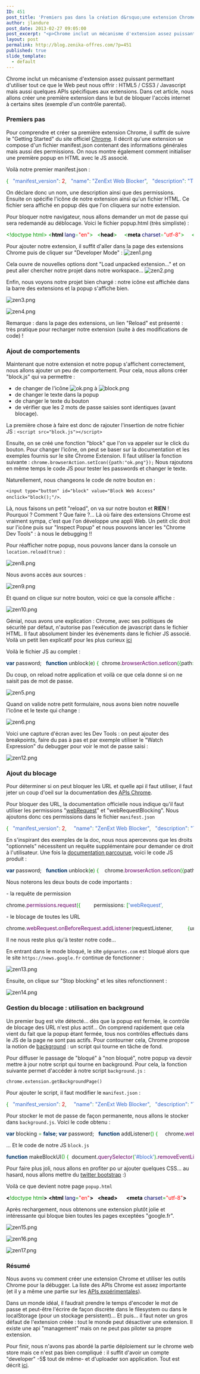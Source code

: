 ```yaml
---
ID: 451
post_title: 'Premiers pas dans la création d&rsquo;une extension Chrome'
author: jlandure
post_date: 2013-02-27 09:05:00
post_excerpt: "<p>Chrome inclut un mécanisme d'extension assez puissant permettant d'utiliser tout ce que le Web peut nous offrir&nbsp;: HTML5 / CSS3 / Javascript mais aussi quelques APIs spécifiques aux extensions. Dans cet article, nous allons créer une première extension dans le but de bloquer l'accès internet à certains sites (exemple d'un contrôle parental).</p>"
layout: post
permalink: http://blog.zenika-offres.com/?p=451
published: true
slide_template:
  - default
---
```

<p>Chrome inclut un mécanisme d'extension assez puissant permettant d'utiliser tout ce que le Web peut nous offrir&nbsp;: HTML5 / CSS3 / Javascript mais aussi quelques APIs spécifiques aux extensions. Dans cet article, nous allons créer une première extension dans le but de bloquer l'accès internet à certains sites (exemple d'un contrôle parental).</p>
<!--more-->
<h3>Premiers pas</h3> <p>Pour comprendre et créer sa première extension Chrome, il suffit de suivre le "Getting Started" du site officiel <a href="http://developer.chrome.com/extensions/getstarted.html">Chrome</a>. Il décrit qu'une extension se compose d'un fichier manifest.json contenant des informations générales mais aussi des permissions. On nous montre également comment initialiser une première popup en HTML avec le JS associé.</p> <p>Voilà notre premier manifest.json&nbsp;:</p> <pre class="javascript code javascript" style="font-family:inherit"><span style="color: #009900;">&#123;</span>   <span style="color: #3366CC;">&quot;manifest_version&quot;</span><span style="color: #339933;">:</span> <span style="color: #CC0000;">2</span><span style="color: #339933;">,</span>   <span style="color: #3366CC;">&quot;name&quot;</span><span style="color: #339933;">:</span> <span style="color: #3366CC;">&quot;ZenExt Web Blocker&quot;</span><span style="color: #339933;">,</span>   <span style="color: #3366CC;">&quot;description&quot;</span><span style="color: #339933;">:</span> <span style="color: #3366CC;">&quot;This extension blocks internet&quot;</span><span style="color: #339933;">,</span>   <span style="color: #3366CC;">&quot;version&quot;</span><span style="color: #339933;">:</span> <span style="color: #3366CC;">&quot;1.0&quot;</span><span style="color: #339933;">,</span>   <span style="color: #3366CC;">&quot;permissions&quot;</span><span style="color: #339933;">:</span> <span style="color: #009900;">&#91;</span>                 <span style="color: #3366CC;">&quot;http://*/*&quot;</span><span style="color: #339933;">,</span>             	<span style="color: #3366CC;">&quot;https://*/*&quot;</span>   <span style="color: #009900;">&#93;</span><span style="color: #339933;">,</span>   <span style="color: #3366CC;">&quot;browser_action&quot;</span><span style="color: #339933;">:</span> <span style="color: #009900;">&#123;</span>     <span style="color: #3366CC;">&quot;default_icon&quot;</span><span style="color: #339933;">:</span> <span style="color: #3366CC;">&quot;ok.png&quot;</span><span style="color: #339933;">,</span>     <span style="color: #3366CC;">&quot;default_popup&quot;</span><span style="color: #339933;">:</span> <span style="color: #3366CC;">&quot;popup.html&quot;</span>   <span style="color: #009900;">&#125;</span> <span style="color: #009900;">&#125;</span></pre> <p>On déclare donc un nom, une description ainsi que des permissions. Ensuite on spécifie l'icône de notre extension ainsi qu'un fichier HTML. Ce fichier sera affiché en popup dès que l'on cliquera sur notre extension.</p> <p>Pour bloquer notre navigateur, nous allons demander un mot de passe qui sera redemandé au déblocage. Voici le fichier popup.html (très simpliste)&nbsp;:</p> <pre class="html code html" style="font-family:inherit"><span style="color: #009900;">&lt;!doctype html&gt;</span> <span style="color: #009900;">&lt;<span style="color: #000000; font-weight: bold;">html</span> <span style="color: #000066;">lang</span><span style="color: #66cc66;">=</span><span style="color: #ff0000;">&quot;en&quot;</span>&gt;</span>   <span style="color: #009900;">&lt;<span style="color: #000000; font-weight: bold;">head</span>&gt;</span>     <span style="color: #009900;">&lt;<span style="color: #000000; font-weight: bold;">meta</span> <span style="color: #000066;">charset</span><span style="color: #66cc66;">=</span><span style="color: #ff0000;">&quot;utf-8&quot;</span>&gt;</span>     <span style="color: #009900;">&lt;<span style="color: #000000; font-weight: bold;">title</span>&gt;</span>Block Access Popup<span style="color: #009900;">&lt;<span style="color: #66cc66;">/</span><span style="color: #000000; font-weight: bold;">title</span>&gt;</span> &nbsp;     <span style="color: #808080; font-style: italic;">&lt;!--</span> <span style="color: #808080; font-style: italic;">      - JavaScript and HTML must be in separate files: see our Content Security</span> <span style="color: #808080; font-style: italic;">      - Policy documentation[1] for details and explanation.</span> <span style="color: #808080; font-style: italic;">      -</span> <span style="color: #808080; font-style: italic;">      - [1]: http://developer.chrome.com/extensions/contentSecurityPolicy.html</span> <span style="color: #808080; font-style: italic;">     --&gt;</span> &nbsp;   <span style="color: #009900;">&lt;<span style="color: #66cc66;">/</span><span style="color: #000000; font-weight: bold;">head</span>&gt;</span>   <span style="color: #009900;">&lt;<span style="color: #000000; font-weight: bold;">body</span>&gt;</span> &nbsp; 	<span style="color: #009900;">&lt;<span style="color: #000000; font-weight: bold;">form</span>&gt;</span> 		<span style="color: #009900;">&lt;<span style="color: #000000; font-weight: bold;">h2</span>&gt;</span>Please fill the password<span style="color: #009900;">&lt;<span style="color: #66cc66;">/</span><span style="color: #000000; font-weight: bold;">h2</span>&gt;</span> 		<span style="color: #009900;">&lt;<span style="color: #000000; font-weight: bold;">input</span> <span style="color: #000066;">type</span><span style="color: #66cc66;">=</span><span style="color: #ff0000;">&quot;password&quot;</span> <span style="color: #000066;">id</span><span style="color: #66cc66;">=</span><span style="color: #ff0000;">&quot;set_password&quot;</span> placeholder<span style="color: #66cc66;">=</span><span style="color: #ff0000;">&quot;type a password&quot;</span> <span style="color: #66cc66;">/</span>&gt;</span> 		<span style="color: #009900;">&lt;<span style="color: #000000; font-weight: bold;">input</span> <span style="color: #000066;">type</span><span style="color: #66cc66;">=</span><span style="color: #ff0000;">&quot;password&quot;</span> <span style="color: #000066;">id</span><span style="color: #66cc66;">=</span><span style="color: #ff0000;">&quot;confirm_password&quot;</span> placeholder<span style="color: #66cc66;">=</span><span style="color: #ff0000;">&quot;retype the password&quot;</span> <span style="color: #66cc66;">/</span>&gt;</span> 		<span style="color: #009900;">&lt;<span style="color: #000000; font-weight: bold;">br</span><span style="color: #66cc66;">/</span>&gt;</span> 		<span style="color: #009900;">&lt;<span style="color: #000000; font-weight: bold;">input</span> <span style="color: #000066;">type</span><span style="color: #66cc66;">=</span><span style="color: #ff0000;">&quot;button&quot;</span> <span style="color: #000066;">id</span><span style="color: #66cc66;">=</span><span style="color: #ff0000;">&quot;block&quot;</span> <span style="color: #000066;">value</span><span style="color: #66cc66;">=</span><span style="color: #ff0000;">&quot;Block Web Access&quot;</span><span style="color: #66cc66;">/</span>&gt;</span> 	<span style="color: #009900;">&lt;<span style="color: #66cc66;">/</span><span style="color: #000000; font-weight: bold;">form</span>&gt;</span> &nbsp;   <span style="color: #009900;">&lt;<span style="color: #66cc66;">/</span><span style="color: #000000; font-weight: bold;">body</span>&gt;</span> <span style="color: #009900;">&lt;<span style="color: #66cc66;">/</span><span style="color: #000000; font-weight: bold;">html</span>&gt;</span></pre> <p>Pour ajouter notre extension, il suffit d'aller dans la page des extensions Chrome puis de cliquer sur "Developer Mode"&nbsp;: <img src="/wp-content/uploads/2015/07/.zen1_m.jpg" alt="zen1.png" /></p> <p>Cela ouvre de nouvelles options dont "Load unpacked extension..." et on peut aller chercher notre projet dans notre workspace... <img src="/wp-content/uploads/2015/07/.zen2_m.jpg" alt="zen2.png" /></p> <p>Enfin, nous voyons notre projet bien chargé&nbsp;: notre icône est affichée dans la barre des extensions et la popup s'affiche bien.</p> <p><img src="/wp-content/uploads/2015/07/.zen3_m.jpg" alt="zen3.png" /></p> <p><img src="/wp-content/uploads/2015/07/zen4.png" alt="zen4.png" /></p> <p>Remarque&nbsp;: dans la page des extensions, un lien "Reload" est présenté&nbsp;: très pratique pour recharger notre extension (suite à des modifications de code)&nbsp;!</p> <h3>Ajout de comportements</h3> <p
>Maintenant que notre extension et notre popup s'affichent correctement, nous allons ajouter un peu de comportement. Pour cela, nous allons créer "block.js" qui va permettre&nbsp;:</p> <ul> <li>de changer de l'icône <img src="/wp-content/uploads/2015/07/ok.png" alt="ok.png" /> à <img src="/wp-content/uploads/2015/07/block.png" alt="block.png" /></li> <li>de changer le texte dans la popup</li> <li>de changer le texte du bouton</li> <li>de vérifier que les 2 mots de passe saisies sont identiques (avant blocage).</li> </ul> <p>La première chose à faire est donc de rajouter l'insertion de notre fichier JS&nbsp;: <code>&lt;script src="block.js"&gt;&lt;/script&gt;</code></p> <p>Ensuite, on se créé une fonction "block" que l'on va appeler sur le click du bouton. Pour changer l’icône, on peut se baser sur la documentation et les exemples fournis sur le site Chrome Extension. Il faut utiliser la fonction suivante&nbsp;:  <code>chrome.browserAction.setIcon({path:"ok.png"});</code> Nous rajoutons en même temps le code JS pour tester les passwords et changer le texte.</p> <p>Naturellement, nous changeons le code de notre bouton en&nbsp;:</p> <p><code>&lt;input type="button" id="block" value="Block Web Access" onclick="block();"/&gt;</code>.</p> <p>Là, nous faisons un petit "reload", on va sur notre bouton et <strong>RIEN</strong>&nbsp;! Pourquoi&nbsp;? Comment&nbsp;? Que faire ?... Là où faire des extensions Chrome est vraiment sympa, c'est que l'on développe une appli Web. Un petit clic droit sur l'icône puis sur "Inspect Popup" et nous pouvons lancer les "Chrome Dev Tools"&nbsp;: à nous le debugging !!</p> <p>Pour réafficher notre popup, nous pouvons lancer dans la console un <code>location.reload(true)</code>&nbsp;:</p> <p><img src="/wp-content/uploads/2015/07/.zen8_m.jpg" alt="zen8.png" /></p> <p>Nous avons accès aux sources&nbsp;:</p> <p><img src="/wp-content/uploads/2015/07/.zen9_m.jpg" alt="zen9.png" /></p> <p>Et quand on clique sur notre bouton, voici ce que la console affiche&nbsp;:</p> <p><img src="/wp-content/uploads/2015/07/.zen10_m.jpg" alt="zen10.png" /></p> <p>Génial, nous avons une explication&nbsp;: Chrome, avec ses politiques de sécurité par défaut, n'autorise pas l'exécution de javascript dans le fichier HTML. Il faut absolument binder les évènements dans le fichier JS associé. Voilà un petit lien explicatif pour les plus curieux <a href="http://developer.chrome.com/extensions/contentSecurityPolicy.html#JSExecution">ici</a></p> <p>Voilà le fichier JS au complet&nbsp;:</p> <pre class="javascript code javascript" style="font-family:inherit"><span style="color: #003366; font-weight: bold;">var</span> password; &nbsp; <span style="color: #003366; font-weight: bold;">function</span> unblock<span style="color: #009900;">&#40;</span>e<span style="color: #009900;">&#41;</span> <span style="color: #009900;">&#123;</span> 	chrome.<span style="color: #660066;">browserAction</span>.<span style="color: #660066;">setIcon</span><span style="color: #009900;">&#40;</span><span style="color: #009900;">&#123;</span>path<span style="color: #339933;">:</span><span style="color: #3366CC;">&quot;ok.png&quot;</span><span style="color: #009900;">&#125;</span><span style="color: #009900;">&#41;</span>; 	document.<span style="color: #660066;">querySelector</span><span style="color: #009900;">&#40;</span><span style="color: #3366CC;">'#block'</span><span style="color: #009900;">&#41;</span>.<span style="color: #660066;">removeEventListener</span><span style="color: #009900;">&#40;</span><span style="color: #3366CC;">'click'</span><span style="color: #339933;">,</span> unblock<span style="color: #339933;">,</span> <span style="color: #003366; font-weight: bold;">false</span><span style="color: #009900;">&#41;</span>; 	document.<span style="color: #660066;">querySelector</span><span style="color: #009900;">&#40;</span><span style="color: #3366CC;">'#block'</span><span style="color: #009900;">&#41;</span>.<span style="color: #660066;">addEventListener</span><span style="color: #009900;">&#40;</span><span style="color: #3366CC;">'click'</span><span style="color: #339933;">,</span> block<span style="color: #009900;">&#41;</span>; 	document.<span style="color: #660066;">querySelector</span><span style="color: #009900;">&#40;</span><span style="color: #3366CC;">'#block'</span><span style="color: #009900;">&#41;</span>.<span style="color: #660066;">value</span> <span style="color: #339933;">=</span> <span style="color: #3366CC;">&quot;Block Web Access&quot;</span>; 	document.<span style="color: #660066;">querySelector</span><span style="color: #009900;">&#40;</span><span style="color: #3366CC;">'#block'</span><span style="color: #009900;">&#41;</span>.<span style="color: #660066;">className</span> <span style="color: #339933;">=</span> <span style="color: #3366CC;">&quot;btn btn-large btn-primary&quot;</span>; 	document.<span style="color: #660066;">querySelector</span><span style="color: #009900;">&#40;</span><span style="color: #3366CC;">'h2'</span><span style="color: #009900;">&#41;</span>.<span style="color: #660066;">innerHTML</span> <span style="color: #339933;">=</span> <span style="color: #3366CC;">&quot;Block Web Access&quot;</span>; 	chrome.<span style="color: #660066;">webRequest</span>.<span style="color: #660066;">onBeforeRequest</span>.<span style="color: #660066;">removeListener</span><span style="color: #009900;">&#40;</span>requestListener<span style="color: #009900;">&#41;</span>; <span style="color: #009900;">&#125;</span> &nbsp; &nbsp; <span style="color: #003366; font-weight: bold;">function</span> block<span style="color: #009900;">&#40;</span>e<span style="color: #009900;">&#41;</span> <span style="color: #009900;">&#123;</span> 	<span style="color: #000066; font-weight: bold;">if</span><span style="color: #009900;">&#40;</span>document.<span style="color: #660066;">querySelector</span><span style="color: #009900;">&#40;</span><span style="color: #3366CC;">'#set_password'</span><span style="color: #009900;">&#41;</span>.<span style="color: #660066;">value</span> <span style="color: #339933;">==</span> <span style="color: #3366CC;">''</span><span style="color: #009900;">&#41;</span> <span style="color: #009900;">&#123;</span> 		<span style="color: #000066;">alert</span><span style="color: #009900;">&#40;</span><span style="color: #3366CC;">'Please enter a password...'</span><span style="color: #009900;">&#41;</span>; 		<span style="color: #000066; font-weight: bold;">return</span>; 	<span style="color: #009900;">&#125;</span> 	<span style="color: #000066; font-weight: bold;">if</span><span style="color: #009900;">&#40;</span>document.<span style="color: #660066;">querySelector</span><span style="color: #009900;">&#40;</span><span style="color: #3366CC;">'#set_password'</span><span style="color: #009900;">&#41;</span>.<span style="color: #660066;">value</span> <span style="color: #339933;">==</span> document.<span style="color: #660066;">querySelector</span><span style="color: #009900;">&#40;</span><span style="color: #3366CC;">'#confirm_password'</span><span style="color: #009900;">&#41;</span>.<span style="color: #660066;">value</span><span style="color: #009900;">&#41;</span> <span style="color: #009900;">&#123;</span> 		password <span style="color: #339933;">=</span> document.<span style="color: #660066;">querySelector</span><span style="color: #009900;">&#40;</span><span style="color: #3366CC;">'#set_password'</span><span style="color: #009900;">&#41;</span>.<span style="color: #660066;">value</span>; 	<span style="color: #009900;">&#125;</span> <span style="color: #000066; font-weight: bold;">else</span> <span style="color: #009900;">&#123;</span> 		<span style="color: #000066;">alert</span><span style="color: #009900;">&#40;</span><span style="color: #3366CC;">'Please type the same password !'</span><span style="color: #009900;">&#41;</span>; 		<span style="color: #000066; font-weight: bold;">return</span>; 	<span style="color: #009900;">&#125;</span> 	chrome.<span style="color: #660066;">browserAction</span>.<span style="color: #660066;">setIcon</span><span style="color: #009900;">&#40;</span><span style="
color: #009900;">&#123;</span>path<span style="color: #339933;">:</span><span style="color: #3366CC;">&quot;block.png&quot;</span><span style="color: #009900;">&#125;</span><span style="color: #009900;">&#41;</span>; 	document.<span style="color: #660066;">querySelector</span><span style="color: #009900;">&#40;</span><span style="color: #3366CC;">'#block'</span><span style="color: #009900;">&#41;</span>.<span style="color: #660066;">removeEventListener</span><span style="color: #009900;">&#40;</span><span style="color: #3366CC;">'click'</span><span style="color: #339933;">,</span> block<span style="color: #339933;">,</span> <span style="color: #003366; font-weight: bold;">false</span><span style="color: #009900;">&#41;</span>; 	document.<span style="color: #660066;">querySelector</span><span style="color: #009900;">&#40;</span><span style="color: #3366CC;">'#block'</span><span style="color: #009900;">&#41;</span>.<span style="color: #660066;">addEventListener</span><span style="color: #009900;">&#40;</span><span style="color: #3366CC;">'click'</span><span style="color: #339933;">,</span> unblock<span style="color: #009900;">&#41;</span>; 	document.<span style="color: #660066;">querySelector</span><span style="color: #009900;">&#40;</span><span style="color: #3366CC;">'#block'</span><span style="color: #009900;">&#41;</span>.<span style="color: #660066;">value</span> <span style="color: #339933;">=</span> <span style="color: #3366CC;">&quot;Stop blocking&quot;</span>; 	document.<span style="color: #660066;">querySelector</span><span style="color: #009900;">&#40;</span><span style="color: #3366CC;">'#block'</span><span style="color: #009900;">&#41;</span>.<span style="color: #660066;">className</span> <span style="color: #339933;">=</span> <span style="color: #3366CC;">&quot;btn btn-large btn-danger&quot;</span>; 	document.<span style="color: #660066;">querySelector</span><span style="color: #009900;">&#40;</span><span style="color: #3366CC;">'h2'</span><span style="color: #009900;">&#41;</span>.<span style="color: #660066;">innerHTML</span> <span style="color: #339933;">=</span> <span style="color: #3366CC;">&quot;Unlock Web Access&quot;</span>; <span style="color: #009900;">&#125;</span> &nbsp; document.<span style="color: #660066;">addEventListener</span><span style="color: #009900;">&#40;</span><span style="color: #3366CC;">'DOMContentLoaded'</span><span style="color: #339933;">,</span> <span style="color: #003366; font-weight: bold;">function</span> <span style="color: #009900;">&#40;</span><span style="color: #009900;">&#41;</span> <span style="color: #009900;">&#123;</span> 	document.<span style="color: #660066;">querySelector</span><span style="color: #009900;">&#40;</span><span style="color: #3366CC;">'#block'</span><span style="color: #009900;">&#41;</span>.<span style="color: #660066;">addEventListener</span><span style="color: #009900;">&#40;</span><span style="color: #3366CC;">'click'</span><span style="color: #339933;">,</span> block<span style="color: #009900;">&#41;</span>; <span style="color: #009900;">&#125;</span><span style="color: #009900;">&#41;</span>;</pre> <p>Du coup, on reload notre application et voilà ce que cela donne si on ne saisit pas de mot de passe.</p> <p><img src="/wp-content/uploads/2015/07/.zen5_m.jpg" alt="zen5.png" /></p> <p>Quand on valide notre petit formulaire, nous avons bien notre nouvelle l'icône et le texte qui change&nbsp;:</p> <p><img src="/wp-content/uploads/2015/07/zen6.png" alt="zen6.png" /></p> <p>Voici une capture d'écran avec les Dev Tools&nbsp;: on peut ajouter des breakpoints, faire du pas à pas et par exemple utiliser le "Watch Expression" du debugger pour voir le mot de passe saisi&nbsp;:</p> <p><img src="/wp-content/uploads/2015/07/.zen12_m.jpg" alt="zen12.png" /></p> <h3>Ajout du blocage</h3> <p>Pour déterminer si on peut bloquer les URL et quelle api il faut utiliser, il faut jeter un coup d'oeil sur la documentation des <a href="http://developer.chrome.com/extensions/api_index.html">APIs Chrome</a>.</p> <p>Pour bloquer des URL, la documentation officielle nous indique qu'il faut utiliser les permissions "<a href="http://developer.chrome.com/extensions/webRequest.html">webRequest</a>" et "webRequestBlocking". Nous ajoutons donc ces permissions dans le fichier <code>manifest.json</code></p> <pre class="javascript code javascript" style="font-family:inherit"><span style="color: #009900;">&#123;</span>   <span style="color: #3366CC;">&quot;manifest_version&quot;</span><span style="color: #339933;">:</span> <span style="color: #CC0000;">2</span><span style="color: #339933;">,</span> &nbsp;   <span style="color: #3366CC;">&quot;name&quot;</span><span style="color: #339933;">:</span> <span style="color: #3366CC;">&quot;ZenExt Web Blocker&quot;</span><span style="color: #339933;">,</span>   <span style="color: #3366CC;">&quot;description&quot;</span><span style="color: #339933;">:</span> <span style="color: #3366CC;">&quot;This extension blocks internet&quot;</span><span style="color: #339933;">,</span>   <span style="color: #3366CC;">&quot;version&quot;</span><span style="color: #339933;">:</span> <span style="color: #3366CC;">&quot;1.0&quot;</span><span style="color: #339933;">,</span>   <span style="color: #3366CC;">&quot;permissions&quot;</span><span style="color: #339933;">:</span> <span style="color: #009900;">&#91;</span>                 <span style="color: #3366CC;">&quot;http://*/*&quot;</span><span style="color: #339933;">,</span>             	<span style="color: #3366CC;">&quot;https://*/*&quot;</span>   <span style="color: #009900;">&#93;</span><span style="color: #339933;">,</span>   <span style="color: #3366CC;">&quot;optional_permissions&quot;</span><span style="color: #339933;">:</span> <span style="color: #009900;">&#91;</span>              	<span style="color: #3366CC;">&quot;webRequest&quot;</span><span style="color: #339933;">,</span>              	<span style="color: #3366CC;">&quot;webRequestBlocking&quot;</span>   <span style="color: #009900;">&#93;</span><span style="color: #339933;">,</span>   <span style="color: #3366CC;">&quot;browser_action&quot;</span><span style="color: #339933;">:</span> <span style="color: #009900;">&#123;</span>     <span style="color: #3366CC;">&quot;default_icon&quot;</span><span style="color: #339933;">:</span> <span style="color: #3366CC;">&quot;ok.png&quot;</span><span style="color: #339933;">,</span>     <span style="color: #3366CC;">&quot;default_popup&quot;</span><span style="color: #339933;">:</span> <span style="color: #3366CC;">&quot;popup.html&quot;</span>   <span style="color: #009900;">&#125;</span> <span style="color: #009900;">&#125;</span></pre> <p>En s'inspirant des exemples de la doc, nous nous apercevons que les droits "optionnels" nécessitent un requête supplémentaire pour demander ce droit à l'utilisateur. Une fois la <a href="http://developer.chrome.com/extensions/permissions.html">documentation parcourue</a>, voici le code JS produit&nbsp;:</p> <pre class="javascript code javascript" style="font-family:inherit"><span style="color: #003366; font-weight: bold;">var</span> password; &nbsp; <span style="color: #003366; font-weight: bold;">function</span> unblock<span style="color: #009900;">&#40;</span>e<span style="color: #009900;">&#41;</span> <span style="color: #009900;">&#123;</span> 	chrome.<span style="color: #660066;">browserAction</span>.<span style="color: #660066;">setIcon</span><span style="color: #009900;">&#40;</span><span style="color: #009900;">&#123;</span>path<span style="color: #339933;">:</span><span style="color: #3366CC;">&quot;ok.png&quot;</span><span style="color: #009900;">&#125;</span><span style="color: #009900;">&#41;</span>; 	document.<span style="color: #660066;">querySelector</span><span style="color: #009900;">&#40;</span><span style="color: #3366CC;">'#block'</span><span style="color: #009900;">&#41;</span>.<span style="color: #660066;">removeEventListener</span><span style="color: #009900;">&#40;</span><span style="color: #3366CC;">'click'</span><span style="color: #339933;">,</span> unblock<span style="color: #339933;">,</span> <span style="color: #003366; font-weight: bo
ld;">false</span><span style="color: #009900;">&#41;</span>; 	document.<span style="color: #660066;">querySelector</span><span style="color: #009900;">&#40;</span><span style="color: #3366CC;">'#block'</span><span style="color: #009900;">&#41;</span>.<span style="color: #660066;">addEventListener</span><span style="color: #009900;">&#40;</span><span style="color: #3366CC;">'click'</span><span style="color: #339933;">,</span> blockWithGrant<span style="color: #009900;">&#41;</span>; 	document.<span style="color: #660066;">querySelector</span><span style="color: #009900;">&#40;</span><span style="color: #3366CC;">'#block'</span><span style="color: #009900;">&#41;</span>.<span style="color: #660066;">value</span> <span style="color: #339933;">=</span> <span style="color: #3366CC;">&quot;Block Web Access&quot;</span>; 	document.<span style="color: #660066;">querySelector</span><span style="color: #009900;">&#40;</span><span style="color: #3366CC;">'#block'</span><span style="color: #009900;">&#41;</span>.<span style="color: #660066;">className</span> <span style="color: #339933;">=</span> <span style="color: #3366CC;">&quot;btn btn-large btn-primary&quot;</span>; 	document.<span style="color: #660066;">querySelector</span><span style="color: #009900;">&#40;</span><span style="color: #3366CC;">'h2'</span><span style="color: #009900;">&#41;</span>.<span style="color: #660066;">innerHTML</span> <span style="color: #339933;">=</span> <span style="color: #3366CC;">&quot;Block Web Access&quot;</span>; 	chrome.<span style="color: #660066;">webRequest</span>.<span style="color: #660066;">onBeforeRequest</span>.<span style="color: #660066;">removeListener</span><span style="color: #009900;">&#40;</span>requestListener<span style="color: #009900;">&#41;</span>; <span style="color: #009900;">&#125;</span> &nbsp; <span style="color: #003366; font-weight: bold;">function</span> needToBlock<span style="color: #009900;">&#40;</span>details<span style="color: #009900;">&#41;</span> <span style="color: #009900;">&#123;</span> 	<span style="color: #000066; font-weight: bold;">if</span><span style="color: #009900;">&#40;</span>details.<span style="color: #660066;">url</span>.<span style="color: #660066;">indexOf</span><span style="color: #009900;">&#40;</span><span style="color: #3366CC;">&quot;google.fr&quot;</span><span style="color: #009900;">&#41;</span> <span style="color: #339933;">!=</span> <span style="color: #339933;">-</span><span style="color: #CC0000;">1</span> 			|| details.<span style="color: #660066;">url</span>.<span style="color: #660066;">indexOf</span><span style="color: #009900;">&#40;</span><span style="color: #3366CC;">&quot;chrome-extension://&quot;</span><span style="color: #009900;">&#41;</span> <span style="color: #339933;">==</span> 0<span style="color: #009900;">&#41;</span> <span style="color: #009900;">&#123;</span> 		<span style="color: #000066; font-weight: bold;">return</span> <span style="color: #003366; font-weight: bold;">false</span>; 	<span style="color: #009900;">&#125;</span> 	<span style="color: #000066; font-weight: bold;">return</span> <span style="color: #003366; font-weight: bold;">true</span>; <span style="color: #009900;">&#125;</span> &nbsp; <span style="color: #003366; font-weight: bold;">function</span> requestListener<span style="color: #009900;">&#40;</span>details<span style="color: #009900;">&#41;</span> <span style="color: #009900;">&#123;</span> 	<span style="color: #000066; font-weight: bold;">return</span> <span style="color: #009900;">&#123;</span>cancel<span style="color: #339933;">:</span> needToBlock<span style="color: #009900;">&#40;</span>details<span style="color: #009900;">&#41;</span><span style="color: #009900;">&#125;</span>; <span style="color: #009900;">&#125;</span> <span style="color: #003366; font-weight: bold;">function</span> block<span style="color: #009900;">&#40;</span>e<span style="color: #009900;">&#41;</span> <span style="color: #009900;">&#123;</span> 	blocking <span style="color: #339933;">=</span> <span style="color: #003366; font-weight: bold;">true</span>; 	chrome.<span style="color: #660066;">browserAction</span>.<span style="color: #660066;">setIcon</span><span style="color: #009900;">&#40;</span><span style="color: #009900;">&#123;</span>path<span style="color: #339933;">:</span><span style="color: #3366CC;">&quot;block.png&quot;</span><span style="color: #009900;">&#125;</span><span style="color: #009900;">&#41;</span>; 	chrome.<span style="color: #660066;">webRequest</span>.<span style="color: #660066;">onBeforeRequest</span>.<span style="color: #660066;">addListener</span><span style="color: #009900;">&#40;</span>requestListener<span style="color: #339933;">,</span> 			<span style="color: #009900;">&#123;</span>urls<span style="color: #339933;">:</span> <span style="color: #009900;">&#91;</span><span style="color: #3366CC;">&quot;&lt;all_urls&gt;&quot;</span><span style="color: #009900;">&#93;</span><span style="color: #009900;">&#125;</span><span style="color: #339933;">,</span> 			<span style="color: #009900;">&#91;</span><span style="color: #3366CC;">&quot;blocking&quot;</span><span style="color: #009900;">&#93;</span><span style="color: #009900;">&#41;</span>; 	document.<span style="color: #660066;">querySelector</span><span style="color: #009900;">&#40;</span><span style="color: #3366CC;">'#block'</span><span style="color: #009900;">&#41;</span>.<span style="color: #660066;">removeEventListener</span><span style="color: #009900;">&#40;</span><span style="color: #3366CC;">'click'</span><span style="color: #339933;">,</span> blockWithGrant<span style="color: #339933;">,</span> <span style="color: #003366; font-weight: bold;">false</span><span style="color: #009900;">&#41;</span>; 	document.<span style="color: #660066;">querySelector</span><span style="color: #009900;">&#40;</span><span style="color: #3366CC;">'#block'</span><span style="color: #009900;">&#41;</span>.<span style="color: #660066;">addEventListener</span><span style="color: #009900;">&#40;</span><span style="color: #3366CC;">'click'</span><span style="color: #339933;">,</span> unblock<span style="color: #009900;">&#41;</span>; 	document.<span style="color: #660066;">querySelector</span><span style="color: #009900;">&#40;</span><span style="color: #3366CC;">'#block'</span><span style="color: #009900;">&#41;</span>.<span style="color: #660066;">value</span> <span style="color: #339933;">=</span> <span style="color: #3366CC;">&quot;Stop blocking&quot;</span>; 	document.<span style="color: #660066;">querySelector</span><span style="color: #009900;">&#40;</span><span style="color: #3366CC;">'#block'</span><span style="color: #009900;">&#41;</span>.<span style="color: #660066;">className</span> <span style="color: #339933;">=</span> <span style="color: #3366CC;">&quot;btn btn-large btn-danger&quot;</span>; 	document.<span style="color: #660066;">querySelector</span><span style="color: #009900;">&#40;</span><span style="color: #3366CC;">'h2'</span><span style="color: #009900;">&#41;</span>.<span style="color: #660066;">innerHTML</span> <span style="color: #339933;">=</span> <span style="color: #3366CC;">&quot;Unlock Web Access&quot;</span>; <span style="color: #009900;">&#125;</span> &nbsp; <span style="color: #003366; font-weight: bold;">function</span> blockWithGrant<span style="color: #009900;">&#40;</span>e<span style="color: #009900;">&#41;</span> <span style="color: #009900;">&#123;</span> 	<span style="color: #000066; font-weight: bold;">if</span><span style="color: #009900;">&#40;</span>document.<span style="color: #660066;">querySelector</span><span style="color: #009900;">&#40;</span><span style="color: #3366CC;">'#set_password'</span><span style="color: #009900;">&#41;</span>.<span style="color: #660066;">value</span> <span style="color: #339933;">==</span> <span style="color: #3366CC;">''</span><span style="color: #009900;">&#41;</span> <span style="color: #009900;">&#123;</span> 		<span style="color: #000066;">alert</span><span style="color: #009900;">&#40;</span><span style="color: #3366CC;">'Please enter a password...'</span><span style="color: #009900;">&#41;</span>; 		<span style="color: #0
00066; font-weight: bold;">return</span>; 	<span style="color: #009900;">&#125;</span> 	<span style="color: #000066; font-weight: bold;">if</span><span style="color: #009900;">&#40;</span>document.<span style="color: #660066;">querySelector</span><span style="color: #009900;">&#40;</span><span style="color: #3366CC;">'#set_password'</span><span style="color: #009900;">&#41;</span>.<span style="color: #660066;">value</span> <span style="color: #339933;">==</span> document.<span style="color: #660066;">querySelector</span><span style="color: #009900;">&#40;</span><span style="color: #3366CC;">'#confirm_password'</span><span style="color: #009900;">&#41;</span>.<span style="color: #660066;">value</span><span style="color: #009900;">&#41;</span> <span style="color: #009900;">&#123;</span> 		password <span style="color: #339933;">=</span> document.<span style="color: #660066;">querySelector</span><span style="color: #009900;">&#40;</span><span style="color: #3366CC;">'#set_password'</span><span style="color: #009900;">&#41;</span>.<span style="color: #660066;">value</span>; 	<span style="color: #009900;">&#125;</span> <span style="color: #000066; font-weight: bold;">else</span> <span style="color: #009900;">&#123;</span> 		<span style="color: #000066;">alert</span><span style="color: #009900;">&#40;</span><span style="color: #3366CC;">'Please type the same password !'</span><span style="color: #009900;">&#41;</span>; 		<span style="color: #000066; font-weight: bold;">return</span>; 	<span style="color: #009900;">&#125;</span> 	chrome.<span style="color: #660066;">permissions</span>.<span style="color: #660066;">request</span><span style="color: #009900;">&#40;</span><span style="color: #009900;">&#123;</span> 		permissions<span style="color: #339933;">:</span> <span style="color: #009900;">&#91;</span><span style="color: #3366CC;">'webRequest'</span><span style="color: #339933;">,</span> 		              <span style="color: #3366CC;">'webRequestBlocking'</span><span style="color: #009900;">&#93;</span> 	<span style="color: #009900;">&#125;</span><span style="color: #339933;">,</span> <span style="color: #003366; font-weight: bold;">function</span><span style="color: #009900;">&#40;</span>granted<span style="color: #009900;">&#41;</span> <span style="color: #009900;">&#123;</span> 		<span style="color: #006600; font-style: italic;">// The callback argument will be true if the user granted the permissions.</span> 		<span style="color: #000066; font-weight: bold;">if</span> <span style="color: #009900;">&#40;</span>granted<span style="color: #009900;">&#41;</span> <span style="color: #009900;">&#123;</span> 			block<span style="color: #009900;">&#40;</span><span style="color: #009900;">&#41;</span>; 		<span style="color: #009900;">&#125;</span> <span style="color: #000066; font-weight: bold;">else</span> <span style="color: #009900;">&#123;</span> 			<span style="color: #000066;">alert</span><span style="color: #009900;">&#40;</span><span style="color: #3366CC;">'Unable to launch this extension without granted permissions'</span><span style="color: #009900;">&#41;</span>; 		<span style="color: #009900;">&#125;</span> 	<span style="color: #009900;">&#125;</span><span style="color: #009900;">&#41;</span>; &nbsp; <span style="color: #009900;">&#125;</span> &nbsp; document.<span style="color: #660066;">addEventListener</span><span style="color: #009900;">&#40;</span><span style="color: #3366CC;">'DOMContentLoaded'</span><span style="color: #339933;">,</span> <span style="color: #003366; font-weight: bold;">function</span> <span style="color: #009900;">&#40;</span><span style="color: #009900;">&#41;</span> <span style="color: #009900;">&#123;</span> 		document.<span style="color: #660066;">querySelector</span><span style="color: #009900;">&#40;</span><span style="color: #3366CC;">'#block'</span><span style="color: #009900;">&#41;</span>.<span style="color: #660066;">addEventListener</span><span style="color: #009900;">&#40;</span><span style="color: #3366CC;">'click'</span><span style="color: #339933;">,</span> blockWithGrant<span style="color: #009900;">&#41;</span>; <span style="color: #009900;">&#125;</span><span style="color: #009900;">&#41;</span>;</pre> <p>Nous noterons les deux bouts de code importants&nbsp;:</p> <p>- la requête de permission</p> <pre class="javascript code javascript" style="font-family:inherit">chrome.<span style="color: #660066;">permissions</span>.<span style="color: #660066;">request</span><span style="color: #009900;">&#40;</span><span style="color: #009900;">&#123;</span> 		permissions<span style="color: #339933;">:</span> <span style="color: #009900;">&#91;</span><span style="color: #3366CC;">'webRequest'</span><span style="color: #339933;">,</span> 		              <span style="color: #3366CC;">'webRequestBlocking'</span><span style="color: #009900;">&#93;</span> 	<span style="color: #009900;">&#125;</span><span style="color: #339933;">,</span> <span style="color: #003366; font-weight: bold;">function</span><span style="color: #009900;">&#40;</span>granted<span style="color: #009900;">&#41;</span> <span style="color: #009900;">&#123;</span>...<span style="color: #009900;">&#125;</span><span style="color: #009900;">&#41;</span>;</pre> <p>- le blocage de toutes les URL</p> <pre class="javascript code javascript" style="font-family:inherit">chrome.<span style="color: #660066;">webRequest</span>.<span style="color: #660066;">onBeforeRequest</span>.<span style="color: #660066;">addListener</span><span style="color: #009900;">&#40;</span>requestListener<span style="color: #339933;">,</span> 			<span style="color: #009900;">&#123;</span>urls<span style="color: #339933;">:</span> <span style="color: #009900;">&#91;</span><span style="color: #3366CC;">&quot;&lt;all_urls&gt;&quot;</span><span style="color: #009900;">&#93;</span><span style="color: #009900;">&#125;</span><span style="color: #339933;">,</span> 			<span style="color: #009900;">&#91;</span><span style="color: #3366CC;">&quot;blocking&quot;</span><span style="color: #009900;">&#93;</span><span style="color: #009900;">&#41;</span>;</pre> <p>Il ne nous reste plus qu'à tester notre code...</p> <p>En entrant dans le mode bloqué, le site <code>gdgnantes.com</code> est bloqué alors que le site <code>https://news.google.fr</code> continue de fonctionner&nbsp;:</p> <p><img src="/wp-content/uploads/2015/07/.zen13_m.jpg" alt="zen13.png" /></p> <p>Ensuite, on clique sur "Stop blocking" et les sites refonctionnent&nbsp;:</p> <p><img src="/wp-content/uploads/2015/07/.zen14_m.jpg" alt="zen14.png" /></p> <h3>Gestion du blocage&nbsp;: utilisation en background</h3> <p>Un premier bug est vite détecté... dès que la popup est fermée, le contrôle de blocage des URL n'est plus actif... On comprend rapidement que cela vient du fait que la popup étant fermée, tous nos contrôles effectués dans le JS de la page ne sont pas actifs. Pour contourner cela, Chrome propose la notion de <a href="http://developer.chrome.com/extensions/background_pages.html">background</a>&nbsp;: un script qui tourne en tâche de fond.</p> <p>Pour diffuser le passage de "bloqué" à "non bloqué", notre popup va devoir mettre à jour notre script qui tourne en background. Pour cela, la fonction suivante permet d'accéder à notre script <code>background.js</code>&nbsp;:</p> <p><code>chrome.extension.getBackgroundPage()</code></p> <p>Pour ajouter le script, il faut modifier le <code>manifest.json</code>&nbsp;:</p> <pre class="javascript code javascript" style="font-family:inherit"><span style="color: #009900;">&#123;</span>   <span style="color: #3366CC;">&quot;manifest_version&quot;</span><span style="color: #339933;">:</span> <span style="color: #CC0000;">2</span><span style="color: #339933;">,</span> &nbsp;   <span style="color: #3366CC;">&quot;name&quot;</span><span style="color: #339933;">:</span> <span style="color: #3366CC;">&quot;ZenExt Web Blocker&quot;</span><span style="color: #339933;">,</span>   <span style="color: #3366CC;">&quot;description&quot;</span><span style="color: #339933;">:</span> <span style="color: #3366CC;">&quot;This extension blocks internet&quot;</span><span style="color: #
339933;">,</span>   <span style="color: #3366CC;">&quot;version&quot;</span><span style="color: #339933;">:</span> <span style="color: #3366CC;">&quot;1.0&quot;</span><span style="color: #339933;">,</span>   <span style="color: #3366CC;">&quot;permissions&quot;</span><span style="color: #339933;">:</span> <span style="color: #009900;">&#91;</span> 	<span style="color: #3366CC;">&quot;http://*/*&quot;</span><span style="color: #339933;">,</span> 	<span style="color: #3366CC;">&quot;https://*/*&quot;</span>   <span style="color: #009900;">&#93;</span><span style="color: #339933;">,</span>   <span style="color: #3366CC;">&quot;optional_permissions&quot;</span><span style="color: #339933;">:</span> <span style="color: #009900;">&#91;</span> 	<span style="color: #3366CC;">&quot;webRequest&quot;</span><span style="color: #339933;">,</span> 	<span style="color: #3366CC;">&quot;webRequestBlocking&quot;</span>   <span style="color: #009900;">&#93;</span><span style="color: #339933;">,</span>   <span style="color: #3366CC;">&quot;browser_action&quot;</span><span style="color: #339933;">:</span> <span style="color: #009900;">&#123;</span>     <span style="color: #3366CC;">&quot;default_popup&quot;</span><span style="color: #339933;">:</span> <span style="color: #3366CC;">&quot;popup.html&quot;</span>   <span style="color: #009900;">&#125;</span><span style="color: #339933;">,</span>   <span style="color: #3366CC;">&quot;background&quot;</span><span style="color: #339933;">:</span> <span style="color: #009900;">&#123;</span>     <span style="color: #3366CC;">&quot;scripts&quot;</span><span style="color: #339933;">:</span> <span style="color: #009900;">&#91;</span><span style="color: #3366CC;">&quot;background.js&quot;</span><span style="color: #009900;">&#93;</span>   <span style="color: #009900;">&#125;</span> <span style="color: #009900;">&#125;</span></pre> <p>Pour stocker le mot de passe de façon permanente, nous allons le stocker dans <code>background.js</code>. Voici le code obtenu&nbsp;:</p> <pre class="javascript code javascript" style="font-family:inherit"><span style="color: #003366; font-weight: bold;">var</span> blocking <span style="color: #339933;">=</span> <span style="color: #003366; font-weight: bold;">false</span>; <span style="color: #003366; font-weight: bold;">var</span> password; &nbsp; <span style="color: #003366; font-weight: bold;">function</span> addListener<span style="color: #009900;">&#40;</span><span style="color: #009900;">&#41;</span> <span style="color: #009900;">&#123;</span> 	chrome.<span style="color: #660066;">webRequest</span>.<span style="color: #660066;">onBeforeRequest</span>.<span style="color: #660066;">addListener</span><span style="color: #009900;">&#40;</span>requestListener<span style="color: #339933;">,</span> 			<span style="color: #009900;">&#123;</span>urls<span style="color: #339933;">:</span> <span style="color: #009900;">&#91;</span><span style="color: #3366CC;">&quot;&lt;all_urls&gt;&quot;</span><span style="color: #009900;">&#93;</span><span style="color: #009900;">&#125;</span><span style="color: #339933;">,</span> 			<span style="color: #009900;">&#91;</span><span style="color: #3366CC;">&quot;blocking&quot;</span><span style="color: #009900;">&#93;</span><span style="color: #009900;">&#41;</span>; <span style="color: #009900;">&#125;</span> &nbsp; <span style="color: #003366; font-weight: bold;">function</span> removeListener<span style="color: #009900;">&#40;</span><span style="color: #009900;">&#41;</span> <span style="color: #009900;">&#123;</span> 	chrome.<span style="color: #660066;">webRequest</span>.<span style="color: #660066;">onBeforeRequest</span>.<span style="color: #660066;">removeListener</span><span style="color: #009900;">&#40;</span>requestListener<span style="color: #009900;">&#41;</span>; <span style="color: #009900;">&#125;</span> &nbsp; <span style="color: #003366; font-weight: bold;">function</span> isValidUrl<span style="color: #009900;">&#40;</span>details<span style="color: #009900;">&#41;</span> <span style="color: #009900;">&#123;</span> 	<span style="color: #000066; font-weight: bold;">if</span><span style="color: #009900;">&#40;</span>blocking<span style="color: #009900;">&#41;</span> <span style="color: #009900;">&#123;</span> 		<span style="color: #000066; font-weight: bold;">if</span><span style="color: #009900;">&#40;</span>details.<span style="color: #660066;">url</span>.<span style="color: #660066;">indexOf</span><span style="color: #009900;">&#40;</span><span style="color: #3366CC;">&quot;google.fr&quot;</span><span style="color: #009900;">&#41;</span> <span style="color: #339933;">!=</span> <span style="color: #339933;">-</span><span style="color: #CC0000;">1</span><span style="color: #009900;">&#41;</span> <span style="color: #009900;">&#123;</span> 			<span style="color: #000066; font-weight: bold;">return</span> <span style="color: #003366; font-weight: bold;">false</span>; 		<span style="color: #009900;">&#125;</span> 	<span style="color: #009900;">&#125;</span> 	<span style="color: #000066; font-weight: bold;">if</span><span style="color: #009900;">&#40;</span>details.<span style="color: #660066;">url</span>.<span style="color: #660066;">indexOf</span><span style="color: #009900;">&#40;</span><span style="color: #3366CC;">&quot;chrome-extension://&quot;</span><span style="color: #009900;">&#41;</span> <span style="color: #339933;">!=</span> <span style="color: #339933;">-</span><span style="color: #CC0000;">1</span><span style="color: #009900;">&#41;</span> <span style="color: #009900;">&#123;</span> 		<span style="color: #000066; font-weight: bold;">return</span> <span style="color: #003366; font-weight: bold;">false</span>; 	<span style="color: #009900;">&#125;</span> 	<span style="color: #000066; font-weight: bold;">return</span> <span style="color: #003366; font-weight: bold;">true</span>; <span style="color: #009900;">&#125;</span> &nbsp; <span style="color: #003366; font-weight: bold;">function</span> updateIcon<span style="color: #009900;">&#40;</span><span style="color: #009900;">&#41;</span> <span style="color: #009900;">&#123;</span> 	<span style="color: #000066; font-weight: bold;">if</span><span style="color: #009900;">&#40;</span>blocking<span style="color: #009900;">&#41;</span> <span style="color: #009900;">&#123;</span> 		chrome.<span style="color: #660066;">browserAction</span>.<span style="color: #660066;">setIcon</span><span style="color: #009900;">&#40;</span><span style="color: #009900;">&#123;</span>path<span style="color: #339933;">:</span><span style="color: #3366CC;">&quot;block.png&quot;</span><span style="color: #009900;">&#125;</span><span style="color: #009900;">&#41;</span>; 	<span style="color: #009900;">&#125;</span> <span style="color: #000066; font-weight: bold;">else</span> <span style="color: #009900;">&#123;</span> 		chrome.<span style="color: #660066;">browserAction</span>.<span style="color: #660066;">setIcon</span><span style="color: #009900;">&#40;</span><span style="color: #009900;">&#123;</span>path<span style="color: #339933;">:</span><span style="color: #3366CC;">&quot;ok.png&quot;</span><span style="color: #009900;">&#125;</span><span style="color: #009900;">&#41;</span>; 	<span style="color: #009900;">&#125;</span> <span style="color: #009900;">&#125;</span> &nbsp; <span style="color: #003366; font-weight: bold;">function</span> requestListener<span style="color: #009900;">&#40;</span>details<span style="color: #009900;">&#41;</span> <span style="color: #009900;">&#123;</span> 	<span style="color: #000066; font-weight: bold;">return</span> <span style="color: #009900;">&#123;</span>cancel<span style="color: #339933;">:</span> isValidUrl<span style="color: #009900;">&#40;</span>details<span style="color: #009900;">&#41;</span><span style="color: #009900;">&#125;</span>; <span style="color: #009900;">&#125;</span> &nbsp; chrome.<span style="color: #660066;">browserAction</span>.<span style="color: #660066;">setIcon</span><span style="color: #009900;">&#40;</span><span style="color: #009900;">&#123;</span>path<span style="color: #339933;">:</span><span style="color: #3366CC;">&quot;ok.png&quot;</span><sp
an style="color: #009900;">&#125;</span><span style="color: #009900;">&#41;</span>;</pre> <p>... Et le code de notre JS <code>block.js</code></p> <pre class="javascript code javascript" style="font-family:inherit"><span style="color: #003366; font-weight: bold;">function</span> makeBlockUI<span style="color: #009900;">&#40;</span><span style="color: #009900;">&#41;</span> <span style="color: #009900;">&#123;</span> 	document.<span style="color: #660066;">querySelector</span><span style="color: #009900;">&#40;</span><span style="color: #3366CC;">'#block'</span><span style="color: #009900;">&#41;</span>.<span style="color: #660066;">removeEventListener</span><span style="color: #009900;">&#40;</span><span style="color: #3366CC;">'click'</span><span style="color: #339933;">,</span> unblock<span style="color: #339933;">,</span> <span style="color: #003366; font-weight: bold;">false</span><span style="color: #009900;">&#41;</span>; 	document.<span style="color: #660066;">querySelector</span><span style="color: #009900;">&#40;</span><span style="color: #3366CC;">'#block'</span><span style="color: #009900;">&#41;</span>.<span style="color: #660066;">addEventListener</span><span style="color: #009900;">&#40;</span><span style="color: #3366CC;">'click'</span><span style="color: #339933;">,</span> block<span style="color: #009900;">&#41;</span>; 	document.<span style="color: #660066;">querySelector</span><span style="color: #009900;">&#40;</span><span style="color: #3366CC;">'#block'</span><span style="color: #009900;">&#41;</span>.<span style="color: #660066;">value</span> <span style="color: #339933;">=</span> <span style="color: #3366CC;">&quot;Start blocking&quot;</span>; 	document.<span style="color: #660066;">querySelector</span><span style="color: #009900;">&#40;</span><span style="color: #3366CC;">'#block'</span><span style="color: #009900;">&#41;</span>.<span style="color: #660066;">className</span> <span style="color: #339933;">=</span> <span style="color: #3366CC;">&quot;btn btn-large btn-primary&quot;</span>; 	document.<span style="color: #660066;">querySelector</span><span style="color: #009900;">&#40;</span><span style="color: #3366CC;">'h2'</span><span style="color: #009900;">&#41;</span>.<span style="color: #660066;">innerHTML</span> <span style="color: #339933;">=</span> <span style="color: #3366CC;">&quot;Block Web Access&quot;</span>; <span style="color: #009900;">&#125;</span> &nbsp; <span style="color: #003366; font-weight: bold;">function</span> makeUnblockUI<span style="color: #009900;">&#40;</span><span style="color: #009900;">&#41;</span> <span style="color: #009900;">&#123;</span> 	document.<span style="color: #660066;">querySelector</span><span style="color: #009900;">&#40;</span><span style="color: #3366CC;">'#block'</span><span style="color: #009900;">&#41;</span>.<span style="color: #660066;">removeEventListener</span><span style="color: #009900;">&#40;</span><span style="color: #3366CC;">'click'</span><span style="color: #339933;">,</span> block<span style="color: #339933;">,</span> <span style="color: #003366; font-weight: bold;">false</span><span style="color: #009900;">&#41;</span>; 	document.<span style="color: #660066;">querySelector</span><span style="color: #009900;">&#40;</span><span style="color: #3366CC;">'#block'</span><span style="color: #009900;">&#41;</span>.<span style="color: #660066;">addEventListener</span><span style="color: #009900;">&#40;</span><span style="color: #3366CC;">'click'</span><span style="color: #339933;">,</span> unblock<span style="color: #009900;">&#41;</span>; 	document.<span style="color: #660066;">querySelector</span><span style="color: #009900;">&#40;</span><span style="color: #3366CC;">'#block'</span><span style="color: #009900;">&#41;</span>.<span style="color: #660066;">value</span> <span style="color: #339933;">=</span> <span style="color: #3366CC;">&quot;Stop blocking&quot;</span>; 	document.<span style="color: #660066;">querySelector</span><span style="color: #009900;">&#40;</span><span style="color: #3366CC;">'#block'</span><span style="color: #009900;">&#41;</span>.<span style="color: #660066;">className</span> <span style="color: #339933;">=</span> <span style="color: #3366CC;">&quot;btn btn-large btn-danger&quot;</span>; 	document.<span style="color: #660066;">querySelector</span><span style="color: #009900;">&#40;</span><span style="color: #3366CC;">'h2'</span><span style="color: #009900;">&#41;</span>.<span style="color: #660066;">innerHTML</span> <span style="color: #339933;">=</span> <span style="color: #3366CC;">&quot;Unlock Web Access&quot;</span>; <span style="color: #009900;">&#125;</span> &nbsp; <span style="color: #003366; font-weight: bold;">function</span> unblock<span style="color: #009900;">&#40;</span>e<span style="color: #009900;">&#41;</span> <span style="color: #009900;">&#123;</span> 	<span style="color: #000066; font-weight: bold;">if</span><span style="color: #009900;">&#40;</span>document.<span style="color: #660066;">querySelector</span><span style="color: #009900;">&#40;</span><span style="color: #3366CC;">'#set_password'</span><span style="color: #009900;">&#41;</span>.<span style="color: #660066;">value</span> <span style="color: #339933;">==</span> <span style="color: #3366CC;">''</span><span style="color: #009900;">&#41;</span> <span style="color: #009900;">&#123;</span> 		<span style="color: #000066;">alert</span><span style="color: #009900;">&#40;</span><span style="color: #3366CC;">'Please enter a password...'</span><span style="color: #009900;">&#41;</span>; 		<span style="color: #000066; font-weight: bold;">return</span>; 	<span style="color: #009900;">&#125;</span> 	<span style="color: #000066; font-weight: bold;">if</span><span style="color: #009900;">&#40;</span>document.<span style="color: #660066;">querySelector</span><span style="color: #009900;">&#40;</span><span style="color: #3366CC;">'#set_password'</span><span style="color: #009900;">&#41;</span>.<span style="color: #660066;">value</span> <span style="color: #339933;">!=</span> document.<span style="color: #660066;">querySelector</span><span style="color: #009900;">&#40;</span><span style="color: #3366CC;">'#confirm_password'</span><span style="color: #009900;">&#41;</span>.<span style="color: #660066;">value</span><span style="color: #009900;">&#41;</span> <span style="color: #009900;">&#123;</span> 		<span style="color: #000066;">alert</span><span style="color: #009900;">&#40;</span><span style="color: #3366CC;">'Please type the same password !'</span><span style="color: #009900;">&#41;</span>; 		<span style="color: #000066; font-weight: bold;">return</span>; 	<span style="color: #009900;">&#125;</span> 	<span style="color: #000066; font-weight: bold;">if</span><span style="color: #009900;">&#40;</span>document.<span style="color: #660066;">querySelector</span><span style="color: #009900;">&#40;</span><span style="color: #3366CC;">'#set_password'</span><span style="color: #009900;">&#41;</span>.<span style="color: #660066;">value</span> <span style="color: #339933;">!=</span> chrome.<span style="color: #660066;">extension</span>.<span style="color: #660066;">getBackgroundPage</span><span style="color: #009900;">&#40;</span><span style="color: #009900;">&#41;</span>.<span style="color: #660066;">password</span><span style="color: #009900;">&#41;</span> <span style="color: #009900;">&#123;</span> 		<span style="color: #000066;">alert</span><span style="color: #009900;">&#40;</span><span style="color: #3366CC;">'Identification failed : wrong password !'</span><span style="color: #009900;">&#41;</span>; 		<span style="color: #000066; font-weight: bold;">return</span>; 	<span style="color: #009900;">&#125;</span> 	makeBlockUI<span style="color: #009900;">&#40;</span><span style="color: #009900;">&#41;</span>; 	chrome.<span style="color: #660066;">extension</span>.<span style="color: #660066;">getBackgroundPage</span><span style="color: #009900;">&#40;</span><span style="color: #009900;">&#41;</span>.<span style="color: #660066;">blocking</span> <span style="color: #339933;">=</span> <span style="color: #003366; font-weight: bold;">false</span>; 	chrome.<span style="color: #66
0066;">extension</span>.<span style="color: #660066;">getBackgroundPage</span><span style="color: #009900;">&#40;</span><span style="color: #009900;">&#41;</span>.<span style="color: #660066;">removeListener</span><span style="color: #009900;">&#40;</span><span style="color: #009900;">&#41;</span>; 	chrome.<span style="color: #660066;">extension</span>.<span style="color: #660066;">getBackgroundPage</span><span style="color: #009900;">&#40;</span><span style="color: #009900;">&#41;</span>.<span style="color: #660066;">updateIcon</span><span style="color: #009900;">&#40;</span><span style="color: #009900;">&#41;</span>; 	self.<span style="color: #000066;">close</span><span style="color: #009900;">&#40;</span><span style="color: #009900;">&#41;</span>; <span style="color: #009900;">&#125;</span> &nbsp; <span style="color: #003366; font-weight: bold;">function</span> block<span style="color: #009900;">&#40;</span>e<span style="color: #009900;">&#41;</span> <span style="color: #009900;">&#123;</span> 	chrome.<span style="color: #660066;">permissions</span>.<span style="color: #660066;">request</span><span style="color: #009900;">&#40;</span><span style="color: #009900;">&#123;</span> 		permissions<span style="color: #339933;">:</span> <span style="color: #009900;">&#91;</span><span style="color: #3366CC;">'webRequest'</span><span style="color: #339933;">,</span> 		              <span style="color: #3366CC;">'webRequestBlocking'</span><span style="color: #009900;">&#93;</span> 	<span style="color: #009900;">&#125;</span><span style="color: #339933;">,</span> <span style="color: #003366; font-weight: bold;">function</span><span style="color: #009900;">&#40;</span>granted<span style="color: #009900;">&#41;</span> <span style="color: #009900;">&#123;</span> 		<span style="color: #006600; font-style: italic;">// The callback argument will be true if the user granted the permissions.</span> 		<span style="color: #000066; font-weight: bold;">if</span> <span style="color: #009900;">&#40;</span>granted<span style="color: #009900;">&#41;</span> <span style="color: #009900;">&#123;</span> 			chrome.<span style="color: #660066;">extension</span>.<span style="color: #660066;">getBackgroundPage</span><span style="color: #009900;">&#40;</span><span style="color: #009900;">&#41;</span>.<span style="color: #660066;">addListener</span><span style="color: #009900;">&#40;</span><span style="color: #009900;">&#41;</span>; 		<span style="color: #009900;">&#125;</span> <span style="color: #000066; font-weight: bold;">else</span> <span style="color: #009900;">&#123;</span> 			<span style="color: #000066;">alert</span><span style="color: #009900;">&#40;</span><span style="color: #3366CC;">'Unable to launch this extension without granted permissions'</span><span style="color: #009900;">&#41;</span>; 		<span style="color: #009900;">&#125;</span> 		<span style="color: #009900;">&#125;</span><span style="color: #009900;">&#41;</span>; 	<span style="color: #000066; font-weight: bold;">if</span><span style="color: #009900;">&#40;</span>document.<span style="color: #660066;">querySelector</span><span style="color: #009900;">&#40;</span><span style="color: #3366CC;">'#set_password'</span><span style="color: #009900;">&#41;</span>.<span style="color: #660066;">value</span> <span style="color: #339933;">==</span> <span style="color: #3366CC;">''</span><span style="color: #009900;">&#41;</span> <span style="color: #009900;">&#123;</span> 		<span style="color: #000066;">alert</span><span style="color: #009900;">&#40;</span><span style="color: #3366CC;">'Please enter a password...'</span><span style="color: #009900;">&#41;</span>; 		<span style="color: #000066; font-weight: bold;">return</span>; 	<span style="color: #009900;">&#125;</span> 	<span style="color: #000066; font-weight: bold;">if</span><span style="color: #009900;">&#40;</span>document.<span style="color: #660066;">querySelector</span><span style="color: #009900;">&#40;</span><span style="color: #3366CC;">'#set_password'</span><span style="color: #009900;">&#41;</span>.<span style="color: #660066;">value</span> <span style="color: #339933;">!=</span> document.<span style="color: #660066;">querySelector</span><span style="color: #009900;">&#40;</span><span style="color: #3366CC;">'#confirm_password'</span><span style="color: #009900;">&#41;</span>.<span style="color: #660066;">value</span><span style="color: #009900;">&#41;</span> <span style="color: #009900;">&#123;</span> 		<span style="color: #000066;">alert</span><span style="color: #009900;">&#40;</span><span style="color: #3366CC;">'Please type the same password !'</span><span style="color: #009900;">&#41;</span>; 		<span style="color: #000066; font-weight: bold;">return</span>; 	<span style="color: #009900;">&#125;</span> <span style="color: #000066; font-weight: bold;">else</span> <span style="color: #009900;">&#123;</span> 		chrome.<span style="color: #660066;">extension</span>.<span style="color: #660066;">getBackgroundPage</span><span style="color: #009900;">&#40;</span><span style="color: #009900;">&#41;</span>.<span style="color: #660066;">password</span> <span style="color: #339933;">=</span> document.<span style="color: #660066;">querySelector</span><span style="color: #009900;">&#40;</span><span style="color: #3366CC;">'#set_password'</span><span style="color: #009900;">&#41;</span>.<span style="color: #660066;">value</span>; 	<span style="color: #009900;">&#125;</span> 	chrome.<span style="color: #660066;">extension</span>.<span style="color: #660066;">getBackgroundPage</span><span style="color: #009900;">&#40;</span><span style="color: #009900;">&#41;</span>.<span style="color: #660066;">blocking</span> <span style="color: #339933;">=</span> <span style="color: #003366; font-weight: bold;">true</span>; 	chrome.<span style="color: #660066;">extension</span>.<span style="color: #660066;">getBackgroundPage</span><span style="color: #009900;">&#40;</span><span style="color: #009900;">&#41;</span>.<span style="color: #660066;">updateIcon</span><span style="color: #009900;">&#40;</span><span style="color: #009900;">&#41;</span>; 	makeUnblockUI<span style="color: #009900;">&#40;</span><span style="color: #009900;">&#41;</span>; 	self.<span style="color: #000066;">close</span><span style="color: #009900;">&#40;</span><span style="color: #009900;">&#41;</span>; <span style="color: #009900;">&#125;</span> &nbsp; document.<span style="color: #660066;">addEventListener</span><span style="color: #009900;">&#40;</span><span style="color: #3366CC;">'DOMContentLoaded'</span><span style="color: #339933;">,</span> <span style="color: #003366; font-weight: bold;">function</span> <span style="color: #009900;">&#40;</span><span style="color: #009900;">&#41;</span> <span style="color: #009900;">&#123;</span> 		document.<span style="color: #660066;">querySelector</span><span style="color: #009900;">&#40;</span><span style="color: #3366CC;">'#block'</span><span style="color: #009900;">&#41;</span>.<span style="color: #660066;">addEventListener</span><span style="color: #009900;">&#40;</span><span style="color: #3366CC;">'click'</span><span style="color: #339933;">,</span> block<span style="color: #009900;">&#41;</span>; 		<span style="color: #000066; font-weight: bold;">if</span><span style="color: #009900;">&#40;</span>chrome.<span style="color: #660066;">extension</span>.<span style="color: #660066;">getBackgroundPage</span><span style="color: #009900;">&#40;</span><span style="color: #009900;">&#41;</span>.<span style="color: #660066;">blocking</span><span style="color: #009900;">&#41;</span> <span style="color: #009900;">&#123;</span> 			makeUnblockUI<span style="color: #009900;">&#40;</span><span style="color: #009900;">&#41;</span>; 		<span style="color: #009900;">&#125;</span> <span style="color: #000066; font-weight: bold;">else</span> <span style="color: #009900;">&#123;</span> 			makeBlockUI<span style="color: #009900;">&#40;</span><span style="color: #009900;">&#41;</span>; 		<span style="color: #009900;">&#125;</span> <span style="color: #009900;">&#125;</span><span style="color: #009900;">&#41;</span>;</pre> <p>Pour faire plus joli, nous allons en profiter po
ur ajouter quelques CSS... au hasard, nous allons mettre du <a href="http://twitter.github.com/bootstrap/">twitter bootstrap</a> :)</p> <p>Voilà ce que devient notre page <code>popup.html</code></p> <pre class="xml code xml" style="font-family:inherit"><span style="color: #009900;"><span style="color: #000000; font-weight: bold;">&lt;</span>!doctype html<span style="color: #000000; font-weight: bold;">&gt;</span></span> <span style="color: #009900;"><span style="color: #000000; font-weight: bold;">&lt;html</span> <span style="color: #000066;">lang</span>=<span style="color: #ff0000;">&quot;en&quot;</span><span style="color: #000000; font-weight: bold;">&gt;</span></span>   <span style="color: #009900;"><span style="color: #000000; font-weight: bold;">&lt;head<span style="color: #000000; font-weight: bold;">&gt;</span></span></span>   	 <span style="color: #009900;"><span style="color: #000000; font-weight: bold;">&lt;meta</span> <span style="color: #000066;">charset</span>=<span style="color: #ff0000;">&quot;utf-8&quot;</span><span style="color: #000000; font-weight: bold;">&gt;</span></span>     <span style="color: #009900;"><span style="color: #000000; font-weight: bold;">&lt;title<span style="color: #000000; font-weight: bold;">&gt;</span></span></span>Block Access Popup<span style="color: #009900;"><span style="color: #000000; font-weight: bold;">&lt;/title<span style="color: #000000; font-weight: bold;">&gt;</span></span></span>     <span style="color: #009900;"><span style="color: #000000; font-weight: bold;">&lt;link</span> <span style="color: #000066;">href</span>=<span style="color: #ff0000;">&quot;bootstrap/css/bootstrap.min.css&quot;</span> <span style="color: #000066;">rel</span>=<span style="color: #ff0000;">&quot;stylesheet&quot;</span><span style="color: #000000; font-weight: bold;">&gt;</span></span> &nbsp;       <span style="color: #009900;"><span style="color: #000000; font-weight: bold;">&lt;style</span> <span style="color: #000066;">type</span>=<span style="color: #ff0000;">&quot;text/css&quot;</span><span style="color: #000000; font-weight: bold;">&gt;</span></span>       body {         padding-top: 40px;         padding-bottom: 40px;         background-color: #f5f5f5;         min-width: 700px;         overflow-x: hidden;       }       .form-signin {         max-width: 500px;         padding: 19px 29px 29px;         margin: 0 auto 20px;         background-color: #fff;         border: 1px solid #e5e5e5;         -webkit-border-radius: 5px;            -moz-border-radius: 5px;                 border-radius: 5px;         -webkit-box-shadow: 0 1px 2px rgba(0,0,0,.05);            -moz-box-shadow: 0 1px 2px rgba(0,0,0,.05);                 box-shadow: 0 1px 2px rgba(0,0,0,.05);       }       .form-signin .form-signin-heading,       .form-signin .checkbox {         margin-bottom: 10px;       }       .form-signin input[type=&quot;text&quot;],       .form-signin input[type=&quot;password&quot;] {         font-size: 16px;         height: auto;         margin-bottom: 15px;         padding: 7px 9px;       } &nbsp;     <span style="color: #009900;"><span style="color: #000000; font-weight: bold;">&lt;/style<span style="color: #000000; font-weight: bold;">&gt;</span></span></span> &nbsp; &nbsp;     <span style="color: #808080; font-style: italic;">&lt;!--</span> <span style="color: #808080; font-style: italic;">      - JavaScript and HTML must be in separate files: see our Content Security</span> <span style="color: #808080; font-style: italic;">      - Policy documentation[1] for details and explanation.</span> <span style="color: #808080; font-style: italic;">      -</span> <span style="color: #808080; font-style: italic;">      - [1]: http://developer.chrome.com/extensions/contentSecurityPolicy.html</span> <span style="color: #808080; font-style: italic;">     --&gt;</span> &nbsp;   <span style="color: #009900;"><span style="color: #000000; font-weight: bold;">&lt;/head<span style="color: #000000; font-weight: bold;">&gt;</span></span></span>   <span style="color: #009900;"><span style="color: #000000; font-weight: bold;">&lt;body<span style="color: #000000; font-weight: bold;">&gt;</span></span></span> &nbsp;      <span style="color: #009900;"><span style="color: #000000; font-weight: bold;">&lt;form</span> <span style="color: #000066;">class</span>=<span style="color: #ff0000;">&quot;form-signin&quot;</span><span style="color: #000000; font-weight: bold;">&gt;</span></span>         <span style="color: #009900;"><span style="color: #000000; font-weight: bold;">&lt;h2</span> <span style="color: #000066;">class</span>=<span style="color: #ff0000;">&quot;form-signin-heading&quot;</span><span style="color: #000000; font-weight: bold;">&gt;</span></span>Please fill the password<span style="color: #009900;"><span style="color: #000000; font-weight: bold;">&lt;/h2<span style="color: #000000; font-weight: bold;">&gt;</span></span></span>      <span style="color: #009900;"><span style="color: #000000; font-weight: bold;">&lt;input</span> <span style="color: #000066;">type</span>=<span style="color: #ff0000;">&quot;password&quot;</span> <span style="color: #000066;">id</span>=<span style="color: #ff0000;">&quot;set_password&quot;</span> <span style="color: #000066;">placeholder</span>=<span style="color: #ff0000;">&quot;type a password&quot;</span> <span style="color: #000066;">class</span>=<span style="color: #ff0000;">&quot;input-block-level&quot;</span><span style="color: #000000; font-weight: bold;">/&gt;</span></span>      <span style="color: #009900;"><span style="color: #000000; font-weight: bold;">&lt;input</span> <span style="color: #000066;">type</span>=<span style="color: #ff0000;">&quot;password&quot;</span> <span style="color: #000066;">id</span>=<span style="color: #ff0000;">&quot;confirm_password&quot;</span> <span style="color: #000066;">placeholder</span>=<span style="color: #ff0000;">&quot;retype the password&quot;</span> <span style="color: #000066;">class</span>=<span style="color: #ff0000;">&quot;input-block-level&quot;</span><span style="color: #000000; font-weight: bold;">/&gt;</span></span>      <span style="color: #009900;"><span style="color: #000000; font-weight: bold;">&lt;br</span><span style="color: #000000; font-weight: bold;">/&gt;</span></span>     <span style="color: #009900;"><span style="color: #000000; font-weight: bold;">&lt;br</span><span style="color: #000000; font-weight: bold;">/&gt;</span></span>     <span style="color: #009900;"><span style="color: #000000; font-weight: bold;">&lt;input</span> <span style="color: #000066;">type</span>=<span style="color: #ff0000;">&quot;button&quot;</span> <span style="color: #000066;">id</span>=<span style="color: #ff0000;">&quot;block&quot;</span> <span style="color: #000066;">class</span>=<span style="color: #ff0000;">&quot;btn btn-large btn-primary&quot;</span> <span style="color: #000066;">value</span>=<span style="color: #ff0000;">&quot;Start blocking&quot;</span><span style="color: #000000; font-weight: bold;">/&gt;</span></span>     <span style="color: #009900;"><span style="color: #000000; font-weight: bold;">&lt;/form<span style="color: #000000; font-weight: bold;">&gt;</span></span></span> 	<span style="color: #009900;"><span style="color: #000000; font-weight: bold;">&lt;script</span> <span style="color: #000066;">src</span>=<span style="color: #ff0000;">&quot;block.js&quot;</span><span style="color: #000000; font-weight: bold;">&gt;</span><span style="color: #000000; font-weight: bold;">&lt;/script<span style="color: #000000; font-weight: bold;">&gt;</span></span></span> &nbsp;   <span style="color: #009900;"><span style="color: #000000; font-weight: bold;">&lt;/body<span style="color: #000000; font-weight: bold;">&gt;</span></span></span> <span style="color: #009900;"><span style="color: #000000; font-weight: bold;">&lt;/html<span style="color: #000000; font-weight: bold;">&gt;</span></span></span></pre> <p>Après rechargement, nous obtenons une extension plutôt jolie et intéressante qui bloque bien toutes les pages exceptées "google.fr".</p> <p><img src="/wp-content/uploads/2015/07/.zen15_m.jpg" alt="zen15.png" /></p> <p><img src="/wp-conten
t/uploads/2015/07/.zen16_m.jpg" alt="zen16.png" /></p> <p><img src="/wp-content/uploads/2015/07/.zen17_m.jpg" alt="zen17.png" /></p> <h3>Résumé</h3> <p>Nous avons vu comment créer une extension Chrome et utiliser les outils Chrome pour la débugger. La liste des APIs Chrome est assez importante (et il y a même une partie sur les <a href="http://developer.chrome.com/extensions/experimental.html">APIs expérimentales</a>).</p> <p>Dans un monde idéal, il faudrait prendre le temps d'encoder le mot de passe et peut-être l'écrire de façon discrète dans le filesystem ou dans le localStorage (pour un stockage persistent)... Et puis... il faut noter un gros défaut de l'extension créée&nbsp;: tout le monde peut désactiver une extension. Il existe une api "management" mais on ne peut pas piloter sa propre extension.</p> <p>Pour finir, nous n'avons pas abordé la partie déploiement sur le chrome web store mais ce n'est pas bien compliqué&nbsp;: il suffit d'avoir un compte "developer" -5$ tout de même- et d'uploader son application. Tout est décrit <a href="https://developers.google.com/chrome/web-store/docs/publish?hl=fr">ici</a>.</p>